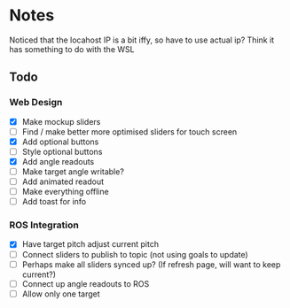 # Notes
Noticed that the locahost IP is a bit iffy, so have to use actual ip? Think it has something to do with the WSL

## Todo

### Web Design
- [X] Make mockup sliders
- [ ] Find / make better more optimised sliders for touch screen
- [X] Add optional buttons
- [ ] Style optional buttons
- [X] Add angle readouts
- [ ] Make target angle writable?
- [ ] Add animated readout
- [ ] Make everything offline
- [ ] Add toast for info

### ROS Integration
- [X] Have target pitch adjust current pitch
- [ ] Connect sliders to publish to topic (not using goals to update)
- [ ] Perhaps make all sliders synced up? (If refresh page, will want to keep current?)
- [ ] Connect up angle readouts to ROS
- [ ] Allow only one target
